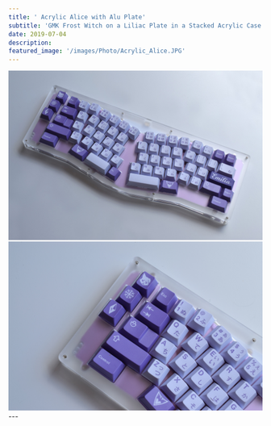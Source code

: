 ```yaml
---
title: ' Acrylic Alice with Alu Plate'
subtitle: 'GMK Frost Witch on a Liliac Plate in a Stacked Acrylic Case'
date: 2019-07-04
description: 
featured_image: '/images/Photo/Acrylic_Alice.JPG'
---
```


<div class="gallery" data-columns="1">
    <img src="/images/Photo/Acrylic_Alice.JPG">
</div>

<div class="gallery" data-columns="1">
    <img src="/images/Photo/Acrylic_Alice2.JPG">
</div>
---
